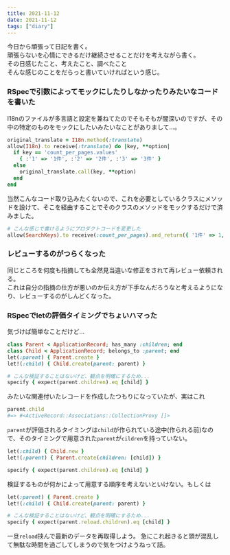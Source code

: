 ```yaml
---
title: 2021-11-12
date: 2021-11-12
tags: ["diary"]
---
```


今日から頑張って日記を書く。  
頑張らないを心情にできるだけ継続させることだけを考えながら書く。  
その日感じたこと、考えたこと、調べたこと  
そんな感じのことをだらっと書いていければという感じ。

### RSpecで引数によってモックにしたりしなかったりみたいなコードを書いた
I18nのファイルが多言語と設定を兼ねてたのでそもそもが闇深いのですが、その中の特定のものをモックにしたいみたいなことがありまして...。

```rb
original_translate = I18n.method(:translate)
allow(I18n).to receive(:translate) do |key, **option|
  if key == 'count_per_pages.values'
    { :'1' => '1件', :'2' => '2件', :'3' => '3件' }
  else
    original_translate.call(key, **option)
  end
end
```

当然こんなコード取り込みたくないので、これを必要としているクラスにメソッドを設けて、そこを経由することでそのクラスのメソッドをモックするだけで済みました。

```rb
# こんな感じで書けるようにプロダクトコードを変更した
allow(SearchKeys).to receive(:count_per_pages).and_return({ '1件' => 1, '2件' => 2, '3件' => 3 })
```

### レビューするのがつらくなった

同じところを何度も指摘しても全然見当違いな修正をされて再レビュー依頼される。  
これは自分の指摘の仕方が悪いのか伝え方が下手なんだろうなと考えるようになり、レビューするのがしんどくなった。  

### RSpecでletの評価タイミングでちょいハマった

気づけば簡単なことだけど...

```rb
class Parent < ApplicationRecord; has_many :children; end
class Child < ApplicationRecord; belongs_to :parent; end
let(:parent) { Parent.create }
let!(:child) { Child.create(parent: parent) }

# こんな検証することはないけど、観点を明確にするため...
specify { expect(parent.children).eq [child] }
```
みたいな関連付いたレコードを作成したつもりになっていたが、実はこれ

```rb
parent.child
#=> #<ActiveRecord::Associations::CollectionProxy []>
```

`parent`が評価されるタイミングは`child`が作られている途中(作られる前)なので、そのタイミングで用意された`parent`が`cildren`を持っていない。

```rb
let(:child) { Child.new }
let!(:parent) { Parent.create(children: [child]) }

specify { expect(parent.children).eq [child] }
```
検証するものが何かによって用意する順序を考えないといけない。もしくは

```rb
let(:parent) { Parent.create }
let!(:child) { Child.create(parent: parent) }

# こんな検証することはないけど、観点を明確にするため...
specify { expect(parent.reload.children).eq [child] }
```

一旦`reload`挟んで最新のデータを再取得しよう。
急にこれ起きると頭が混乱して無駄な時間を過ごしてしまうので気をつけようねって話。

